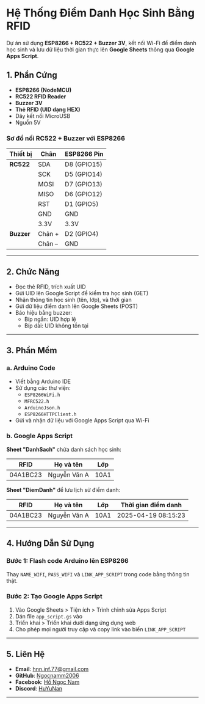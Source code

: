 # Hệ Thống Điểm Danh Học Sinh Bằng RFID

Dự án sử dụng **ESP8266 + RC522 + Buzzer 3V**, kết nối Wi-Fi để điểm danh học sinh và lưu dữ liệu thời gian thực lên **Google Sheets** thông qua **Google Apps Script**.

## 1. Phần Cứng

- **ESP8266 (NodeMCU)**
- **RC522 RFID Reader**
- **Buzzer 3V**
- **Thẻ RFID (UID dạng HEX)**
- Dây kết nối MicroUSB
- Nguồn 5V

### Sơ đồ nối RC522 + Buzzer với ESP8266

| Thiết bị   | Chân        | ESP8266 Pin     |
|------------|-------------|-----------------|
| **RC522**  | SDA         | D8 (GPIO15)     |
|            | SCK         | D5 (GPIO14)     |
|            | MOSI        | D7 (GPIO13)     |
|            | MISO        | D6 (GPIO12)     |
|            | RST         | D1 (GPIO5)      |
|            | GND         | GND             |
|            | 3.3V        | 3.3V            |
| **Buzzer** | Chân +      | D2 (GPIO4)      |
|            | Chân –      | GND             |

---

## 2. Chức Năng

- Đọc thẻ RFID, trích xuất UID
- Gửi UID lên Google Script để kiểm tra học sinh (GET)
- Nhận thông tin học sinh (tên, lớp), và thời gian
- Gửi dữ liệu điểm danh lên Google Sheets (POST)
- Báo hiệu bằng buzzer:
  - Bíp ngắn: UID hợp lệ
  - Bíp dài: UID không tồn tại

---

## 3. Phần Mềm

### a. Arduino Code

- Viết bằng Arduino IDE
- Sử dụng các thư viện:
  - `ESP8266WiFi.h`
  - `MFRC522.h`
  - `ArduinoJson.h`
  - `ESP8266HTTPClient.h`
- Gửi và nhận dữ liệu với Google Apps Script qua Wi-Fi

### b. Google Apps Script

**Sheet "DanhSach"** chứa danh sách học sinh:

| RFID       | Họ và tên     | Lớp   |
|------------|----------------|--------|
| 04A1BC23   | Nguyễn Văn A   | 10A1  |

**Sheet "DiemDanh"** để lưu lịch sử điểm danh:

| RFID       | Họ và tên     | Lớp   | Thời gian điểm danh         |
|------------|----------------|--------|------------------------------|
| 04A1BC23   | Nguyễn Văn A   | 10A1  | 2025-04-19 08:15:23         |

---

## 4. Hướng Dẫn Sử Dụng

### Bước 1: Flash code Arduino lên ESP8266  
Thay `NAME_WIFI`, `PASS_WIFI` và `LINK_APP_SCRIPT` trong code bằng thông tin thật.

### Bước 2: Tạo Google Apps Script

1. Vào Google Sheets > Tiện ích > Trình chỉnh sửa Apps Script
2. Dán file `app_script.gs` vào
3. Triển khai > Triển khai dưới dạng ứng dụng web
4. Cho phép mọi người truy cập và copy link vào biến `LINK_APP_SCRIPT`

---
## 5. Liên Hệ

- **Email**: [hnn.inf.77@gmail.com](mailto:hnn.inf.77@gmail.com)
- **GitHub**: [Ngocnamm2006](https://github.com/ngocnamm06)
- **Facebook**: [Hồ Ngọc Nam](https://facebook.com/namdz.pro.2006)
- **Discord**: [HuYuNan](https://discord.gg/QMfA6kVY)
--- 
